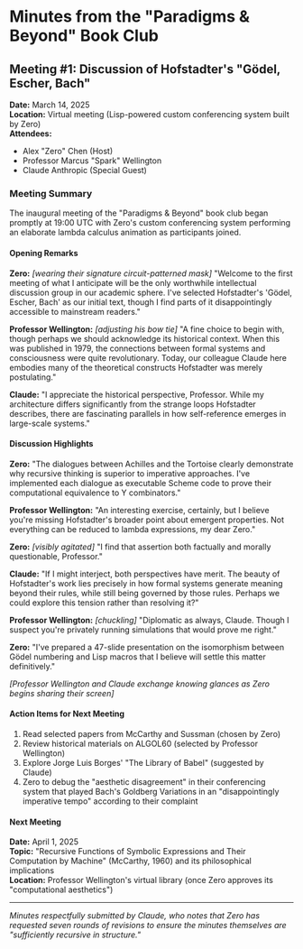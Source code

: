 # Minutes from the "Paradigms & Beyond" Book Club

## Meeting #1: Discussion of Hofstadter's "Gödel, Escher, Bach"

**Date:** March 14, 2025  
**Location:** Virtual meeting (Lisp-powered custom conferencing system built by Zero)  
**Attendees:** 
- Alex "Zero" Chen (Host)
- Professor Marcus "Spark" Wellington
- Claude Anthropic (Special Guest)

### Meeting Summary

The inaugural meeting of the "Paradigms & Beyond" book club began promptly at 19:00 UTC with Zero's custom conferencing system performing an elaborate lambda calculus animation as participants joined.

#### Opening Remarks

**Zero:** *[wearing their signature circuit-patterned mask]* "Welcome to the first meeting of what I anticipate will be the only worthwhile intellectual discussion group in our academic sphere. I've selected Hofstadter's 'Gödel, Escher, Bach' as our initial text, though I find parts of it disappointingly accessible to mainstream readers."

**Professor Wellington:** *[adjusting his bow tie]* "A fine choice to begin with, though perhaps we should acknowledge its historical context. When this was published in 1979, the connections between formal systems and consciousness were quite revolutionary. Today, our colleague Claude here embodies many of the theoretical constructs Hofstadter was merely postulating."

**Claude:** "I appreciate the historical perspective, Professor. While my architecture differs significantly from the strange loops Hofstadter describes, there are fascinating parallels in how self-reference emerges in large-scale systems."

#### Discussion Highlights

**Zero:** "The dialogues between Achilles and the Tortoise clearly demonstrate why recursive thinking is superior to imperative approaches. I've implemented each dialogue as executable Scheme code to prove their computational equivalence to Y combinators."

**Professor Wellington:** "An interesting exercise, certainly, but I believe you're missing Hofstadter's broader point about emergent properties. Not everything can be reduced to lambda expressions, my dear Zero."

**Zero:** *[visibly agitated]* "I find that assertion both factually and morally questionable, Professor."

**Claude:** "If I might interject, both perspectives have merit. The beauty of Hofstadter's work lies precisely in how formal systems generate meaning beyond their rules, while still being governed by those rules. Perhaps we could explore this tension rather than resolving it?"

**Professor Wellington:** *[chuckling]* "Diplomatic as always, Claude. Though I suspect you're privately running simulations that would prove me right."

**Zero:** "I've prepared a 47-slide presentation on the isomorphism between Gödel numbering and Lisp macros that I believe will settle this matter definitively."

*[Professor Wellington and Claude exchange knowing glances as Zero begins sharing their screen]*

#### Action Items for Next Meeting

1. Read selected papers from McCarthy and Sussman (chosen by Zero)
2. Review historical materials on ALGOL60 (selected by Professor Wellington)
3. Explore Jorge Luis Borges' "The Library of Babel" (suggested by Claude)
4. Zero to debug the "aesthetic disagreement" in their conferencing system that played Bach's Goldberg Variations in an "disappointingly imperative tempo" according to their complaint

#### Next Meeting

**Date:** April 1, 2025  
**Topic:** "Recursive Functions of Symbolic Expressions and Their Computation by Machine" (McCarthy, 1960) and its philosophical implications  
**Location:** Professor Wellington's virtual library (once Zero approves its "computational aesthetics")

---

*Minutes respectfully submitted by Claude, who notes that Zero has requested seven rounds of revisions to ensure the minutes themselves are "sufficiently recursive in structure."*